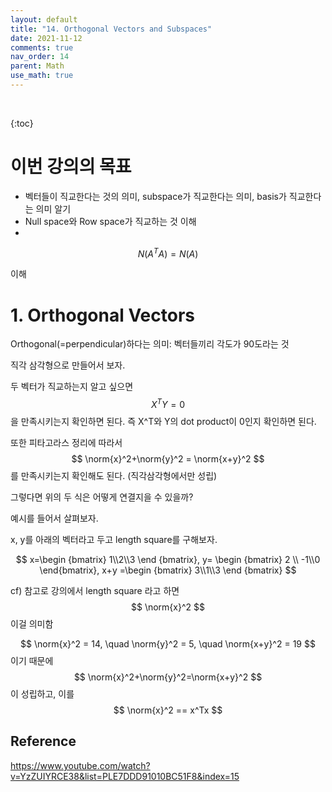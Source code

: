 ```yaml
---
layout: default
title: "14. Orthogonal Vectors and Subspaces"
date: 2021-11-12
comments: true
nav_order: 14
parent: Math
use_math: true
---
```


<br>

{:toc} 



# **이번 강의의 목표**

- 벡터들이 직교한다는 것의 의미, subspace가 직교한다는 의미, basis가 직교한다는 의미 알기
- Null space와 Row space가 직교하는 것 이해
- 

$$
N(A^TA) = N(A)
$$

이해



# 1. Orthogonal Vectors

Orthogonal(=perpendicular)하다는 의미: 벡터들끼리 각도가 90도라는 것

직각 삼각형으로 만들어서 보자.

두 벡터가 직교하는지 알고 싶으면 
$$
X^TY=0
$$
을 만족시키는지 확인하면 된다. 즉 X^T와 Y의 dot product이 0인지 확인하면 된다.

또한 피타고라스 정리에 따라서
$$
\norm{x}^2+\norm{y}^2 = \norm{x+y}^2
$$
를 만족시키는지 확인해도 된다. (직각삼각형에서만 성립)

그렇다면 위의 두 식은 어떻게 연결지을 수 있을까?

예시를 들어서 살펴보자.

 x, y를 아래의 벡터라고 두고 length square를 구해보자.


$$
x=\begin {bmatrix} 1\\2\\3 \end {bmatrix}, y= \begin {bmatrix} 2 \\ -1\\0 \end{bmatrix}, x+y =\begin {bmatrix} 3\\1\\3 \end {bmatrix}
$$


cf) 참고로 강의에서 length square 라고 하면
$$
\norm{x}^2
$$
이걸 의미함


$$
\norm{x}^2 = 14, \quad \norm{y}^2 = 5, \quad \norm{x+y}^2 = 19
$$
이기 때문에 
$$
\norm{x}^2+\norm{y}^2=\norm{x+y}^2
$$
이 성립하고, 이를 
$$
\norm{x}^2 == x^Tx
$$




## Reference

https://www.youtube.com/watch?v=YzZUIYRCE38&list=PLE7DDD91010BC51F8&index=15

